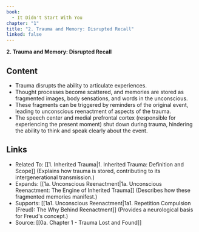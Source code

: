 ```yaml
---
book:
  - It Didn't Start With You
chapter: "1"
title: "2. Trauma and Memory: Disrupted Recall"
linked: false
---
```

**2. Trauma and Memory: Disrupted Recall**

## Content

- Trauma disrupts the ability to articulate experiences.
- Thought processes become scattered, and memories are stored as fragmented images, body sensations, and words in the unconscious. 
- These fragments can be triggered by reminders of the original event, leading to unconscious reenactment of aspects of the trauma. 
- The speech center and medial prefrontal cortex (responsible for experiencing the present moment) shut down during trauma, hindering the ability to think and speak clearly about the event.

## Links

- Related To: [[1. Inherited Trauma|1. Inherited Trauma: Definition and Scope]] (Explains how trauma is stored, contributing to its intergenerational transmission.)
- Expands: [[1a. Unconscious Reenactment|1a. Unconscious Reenactment: The Engine of Inherited Trauma]] (Describes how these fragmented memories manifest.)
- Supports: [[1a1. Unconscious Reenactment|1a1. Repetition Compulsion (Freud): The Why Behind Reenactment]] (Provides a neurological basis for Freud's concept.)
- Source: [[0a. Chapter 1 - Trauma Lost and Found]]